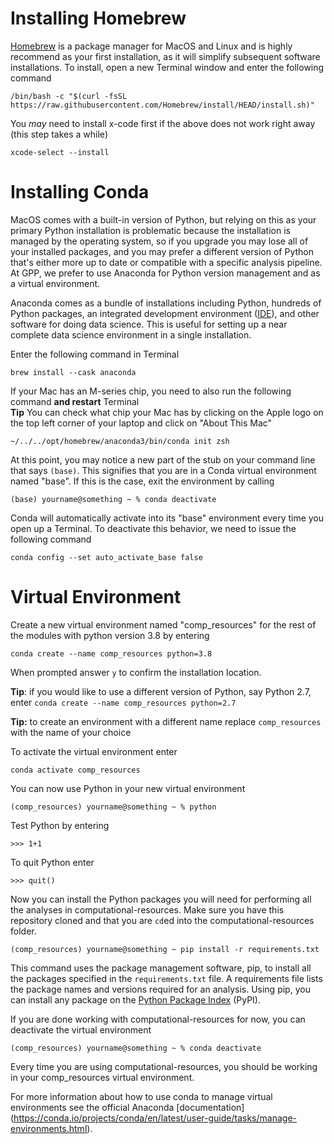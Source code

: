 # Installing Homebrew

[Homebrew](https://brew.sh/) is a package manager for MacOS and Linux and is highly recommend as your first installation, as it will simplify subsequent software installations. 
To install, open a new Terminal window and enter the following command
```
/bin/bash -c "$(curl -fsSL https://raw.githubusercontent.com/Homebrew/install/HEAD/install.sh)"
```
You *may* need to install x-code first if the above does not work right away (this step takes a while)
```
xcode-select --install
```

# Installing Conda

MacOS comes with a built-in version of Python, but relying on this as your primary Python installation is problematic because the installation is managed by the operating system, so if you upgrade you may lose all of your installed packages, and you may prefer a different version of Python that's either more up to date or compatible with a specific analysis pipeline. At GPP, we prefer to use Anaconda for Python version management and as a virtual environment. 

Anaconda comes as a bundle of installations including Python, hundreds of Python packages, an integrated development environment ([IDE](https://en.wikipedia.org/wiki/Integrated_development_environment)), and other software for doing data science. This is useful for setting up a near complete data science environment in a single installation. 

Enter the following command in Terminal
```
brew install --cask anaconda
```

If your Mac has an M-series chip, you need to also run the following command **and restart** Terminal    
**Tip** You can check what chip your Mac has by clicking on the Apple logo on the top left corner of your laptop and click on "About This Mac"
```
~/../../opt/homebrew/anaconda3/bin/conda init zsh
```

At this point, you may notice a new part of the stub on your command line that says `(base)`. This signifies that you are in a Conda virtual environment named "base". 
If this is the case, exit the environment by calling
```shell
(base) yourname@something ~ % conda deactivate
```

Conda will automatically activate into its "base" environment every time you open up a Terminal. To deactivate this behavior, we need to issue the following command
```
conda config --set auto_activate_base false
``` 

# Virtual Environment

Create a new virtual environment named "comp_resources" for the rest of the modules with python version 3.8 by entering

```shell
conda create --name comp_resources python=3.8
```

When prompted answer `y` to confirm the installation location.


**Tip**: if you would like to use a different version of Python, say Python 2.7, enter 
`conda create --name comp_resources python=2.7`

**Tip:** to create an environment with a different name replace `comp_resources` with the name of your choice

To activate the virtual environment enter
```shell
conda activate comp_resources
```

You can now use Python in your new virtual environment

```shell
(comp_resources) yourname@something ~ % python
```

Test Python by entering

```shell
>>> 1+1
```

To quit Python enter

```shell
>>> quit()
```

Now you can install the Python packages you will need for performing all the analyses in computational-resources. Make sure you have this repository cloned and that you are `cd`ed into the computational-resources folder.  

```shell
(comp_resources) yourname@something ~ pip install -r requirements.txt
```

This command uses the package management software, pip, to install all the packages
specified in the `requirements.txt` file. A requirements file lists the package names and versions
required for an analysis. Using pip, you
can install any package on the [Python Package Index](https://pypi.org/) (PyPI).

If you are done working with computational-resources for now, you can deactivate the
virtual environment 

```shell
(comp_resources) yourname@something ~ % conda deactivate
```

Every time you are using computational-resources, you should be working in your comp_resources virtual environment.

For more information about how to use conda to manage virtual environments see the official Anaconda [documentation] (https://conda.io/projects/conda/en/latest/user-guide/tasks/manage-environments.html).



